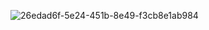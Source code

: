![26edad6f-5e24-451b-8e49-f3cb8e1ab984](https://user-images.githubusercontent.com/51563020/229285211-540f7b1a-44b1-4b58-b0ce-aefcce84593d.png)
